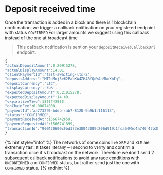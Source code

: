 # Deposit received time

Once the transaction is added in a block and there is 1 blockchain confirmation, we trigger a callback notification on your registered endpoint with status `CONFIRMED` For larger amounts we suggest using this callback instead of the one at broadcast time

> This callback notification is sent on your `depositReceivedCallbackUrl` endpoint.

```javascript
{  
"actualDepositAmount":0.20915278,
"actualDisplayAmount":14.01,
"clientPaymentId":"test-awaiting-ltc-2",
"depositAddress":"MT2dMnj3eH2PabKA4ZH4RYQdWAaMkoXbTq",
"depositCurrency":"LTC",
"displayCurrency":"EUR",
"expectedDepositAmount":0.21015278,
"expectedDisplayAmount":14.00,
"expirationTime":1566743563,
"onChainFee":0.00074800,
"paymentId":"aa77329f-bddb-4ab7-8128-9a9b1a116113",
"status":"CONFIRMED",
"paymentReceivedAt":1566742859,
"paymentRequestedAt":1566741899,
"transactionId":"900420600c0bd373e30043089d206d919c1fca6495c4a740f42b3803daa5b980"
}
```

{% hint style="info" %}
The networks of some coins like `XRP` and `XLM` are extremely fast. It takes literally ~1 second to verify and confirm a transaction once it's broadcast on the network. Therefore we don't send 2 subsequent callback notifications to avoid any race conditions with `UNCONFIRMED` and `CONFIRMED` status, but rather send just the one with `CONFIRMED` status. 
{% endhint %}



